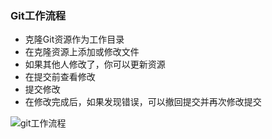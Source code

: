 ### Git工作流程

- 克隆Git资源作为工作目录
- 在克隆资源上添加或修改文件
- 如果其他人修改了，你可以更新资源
- 在提交前查看修改
- 提交修改
- 在修改完成后，如果发现错误，可以撤回提交并再次修改提交

![git工作流程](D:\git学习\git-\picture\git-process.png)

